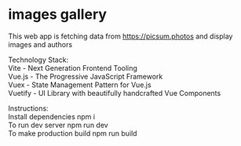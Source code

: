 # images gallery

This web app is fetching data from https://picsum.photos and display images and authors

Technology Stack:  
Vite - Next Generation Frontend Tooling  
Vue.js - The Progressive JavaScript Framework  
Vuex - State Management Pattern for Vue.js  
Vuetify - UI Library with beautifully handcrafted Vue Components  

Instructions:  
Install dependencies npm i  
To run dev server npm run dev  
To make production build npm run build  
